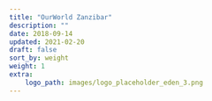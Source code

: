 ```yaml
---
title: "OurWorld Zanzibar"
description: ""
date: 2018-09-14
updated: 2021-02-20
draft: false
sort_by: weight
weight: 1
extra:
    logo_path: images/logo_placeholder_eden_3.png
---
```

